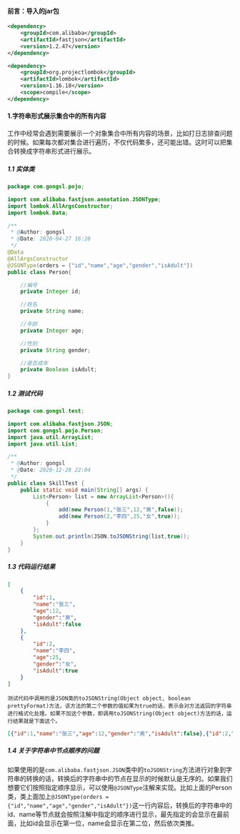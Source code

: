 #### 前言：导入的jar包

```xml
<dependency>
    <groupId>com.alibaba</groupId>
    <artifactId>fastjson</artifactId>
    <version>1.2.47</version>
</dependency>

<dependency>
    <groupId>org.projectlombok</groupId>
    <artifactId>lombok</artifactId>
    <version>1.16.18</version>
    <scope>compile</scope>
</dependency>
```

#### 1.字符串形式展示集合中的所有内容

工作中经常会遇到需要展示一个对象集合中所有内容的场景，比如打日志排查问题的时候。如果每次都对集合进行遍历，不仅代码繁多，还可能出错。这时可以把集合转换成字符串形式进行展示。

##### 1.1 实体类

```java
package com.gongsl.pojo;

import com.alibaba.fastjson.annotation.JSONType;
import lombok.AllArgsConstructor;
import lombok.Data;

/**
 * @Author: gongsl
 * @Date: 2020-04-27 16:28
 */
@Data
@AllArgsConstructor
@JSONType(orders = {"id","name","age","gender","isAdult"})
public class Person{

    //编号
    private Integer id;

    //姓名
    private String name;

    //年龄
    private Integer age;

    //性别
    private String gender;

    //是否成年
    private Boolean isAdult;
}
```

##### 1.2 测试代码

```java
package com.gongsl.test;

import com.alibaba.fastjson.JSON;
import com.gongsl.pojo.Person;
import java.util.ArrayList;
import java.util.List;

/**
 * @Author: gongsl
 * @Date: 2020-12-28 22:04
 */
public class SkillTest {
    public static void main(String[] args) {
        List<Person> list = new ArrayList<Person>(){
            {
                add(new Person(1,"张三",12,"男",false));
                add(new Person(2,"李四",25,"女",true));
            }
        };
        System.out.println(JSON.toJSONString(list,true));
    }
}
```

##### 1.3 代码运行结果

```json
[
	{
		"id":1,
		"name":"张三",
		"age":12,
		"gender":"男",
		"isAdult":false
	},
	{
		"id":2,
		"name":"李四",
		"age":25,
		"gender":"女",
		"isAdult":true
	}
]
```

`测试代码中调用的是JSON类的toJSONString(Object object, boolean prettyFormat)方法，该方法的第二个参数的值如果为true的话，表示会对方法返回的字符串进行格式化处理。如果不加这个参数，即调用toJSONString(Object object)方法的话，运行结果就是下面这个。`

```json
[{"id":1,"name":"张三","age":12,"gender":"男","isAdult":false},{"id":2,"name":"李四","age":25,"gender":"女","isAdult":true}]
```

##### 1.4 关于字符串中节点顺序的问题

如果使用的是`com.alibaba.fastjson.JSON`类中的`toJSONString`方法进行对象到字符串的转换的话，转换后的字符串中的节点在显示的时候默认是无序的。如果我们想要它们按照指定顺序显示，可以使用`@JSONType`注解来实现。比如上面的Person类，类上面加上`@JSONType(orders = {"id","name","age","gender","isAdult"})`这一行内容后，转换后的字符串中的id、name等节点就会按照注解中指定的顺序进行显示，最先指定的会显示在最前面，比如id会显示在第一位，name会显示在第二位，然后依次类推。